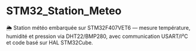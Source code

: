 # STM32_Station_Meteo
🌦️ Station météo embarquée sur STM32F407VET6 — mesure température, humidité et pression via DHT22/BMP280, avec communication USART/I²C et code basé sur HAL STM32Cube.
